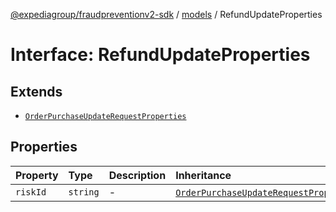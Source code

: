 [@expediagroup/fraudpreventionv2-sdk](../../index.md) / [models](../index.md) / RefundUpdateProperties

# Interface: RefundUpdateProperties

## Extends

- [`OrderPurchaseUpdateRequestProperties`](OrderPurchaseUpdateRequestProperties.md)

## Properties

| Property | Type | Description | Inheritance | Source |
| :------ | :------ | :------ | :------ | :------ |
| `riskId` | `string` | - | [`OrderPurchaseUpdateRequestProperties`](OrderPurchaseUpdateRequestProperties.md).`riskId` | models/OrderPurchaseUpdateRequest.ts:42 |
